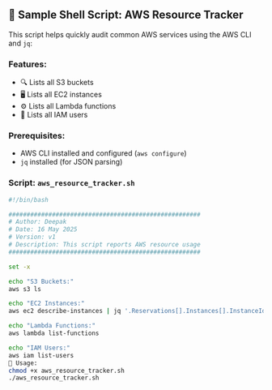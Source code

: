## 🧾 Sample Shell Script: AWS Resource Tracker

This script helps quickly audit common AWS services using the AWS CLI and `jq`:

### Features:
- 🔍 Lists all S3 buckets
- 🖥️ Lists all EC2 instances
- ⚙️ Lists all Lambda functions
- 👤 Lists all IAM users

### Prerequisites:
- AWS CLI installed and configured (`aws configure`)
- `jq` installed (for JSON parsing)

### Script: `aws_resource_tracker.sh`
```bash
#!/bin/bash

#####################################################
# Author: Deepak
# Date: 16 May 2025
# Version: v1
# Description: This script reports AWS resource usage
#####################################################

set -x

echo "S3 Buckets:"
aws s3 ls

echo "EC2 Instances:"
aws ec2 describe-instances | jq '.Reservations[].Instances[].InstanceId'

echo "Lambda Functions:"
aws lambda list-functions

echo "IAM Users:"
aws iam list-users
🚀 Usage:
chmod +x aws_resource_tracker.sh
./aws_resource_tracker.sh

